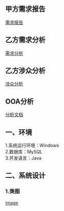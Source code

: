## 甲方需求报告 ##
[需求报告](https://github.com/Erutan-pku/oo/blob/master/课程管理系统需求报告.md)
## 乙方需求分析 ##
[需求分析](https://github.com/JosephineSun/OOCOURSE/blob/master/homework4/需求分析.md)<br>
## 乙方涉众分析 ##
[涉众分析](https://github.com/JosephineSun/OOCOURSE/tree/master/homework3)<br>
## OOA分析 ##
[分析文档](https://github.com/JosephineSun/OOCOURSE/blob/master/homework5/OOA分析.md)
## 一、环境 ##
1.系统运行环境：Windows<br>
2.数据库：MySQL<br>
3.开发语言：Java<br>
##  二、系统设计 ##
### 1.类图 ###
[image](https://github.com/JosephineSun/OOCOURSE/blob/master/pic/类图修改.png)
